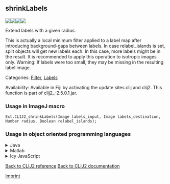 ## shrinkLabels
<img src="images/mini_empty_logo.png"/><img src="images/mini_empty_logo.png"/><img src="images/mini_clijx_logo.png"/><img src="images/mini_empty_logo.png"/>

Extend labels with a given radius.

This is actually a local minimum filter applied to a label map after introducing background-gaps between labels.
In case relabel_islands is set, split objects will get new labels each. In this case, more labels might be in the result.
It is recommended to apply this operation to isotropic images only.
Warning: If labels were too small, they may be missing in the resulting label image.

Categories: [Filter](https://clij.github.io/clij2-docs/reference__filter), [Labels](https://clij.github.io/clij2-docs/reference__label)

Availability: Available in Fiji by activating the update sites clij and clij2.
This function is part of clij2_-2.5.0.1.jar.

### Usage in ImageJ macro
```
Ext.CLIJ2_shrinkLabels(Image labels_input, Image labels_destination, Number radius, Boolean relabel_islands);
```


### Usage in object oriented programming languages



<details>

<summary>
Java
</summary>
<pre class="highlight">// init CLIJ and GPU
import net.haesleinhuepf.clij2.CLIJ2;
import net.haesleinhuepf.clij.clearcl.ClearCLBuffer;
CLIJ2 clij2 = CLIJ2.getInstance();

// get input parameters
ClearCLBuffer labels_input = clij2.push(labels_inputImagePlus);
labels_destination = clij2.create(labels_input);
int radius = 10;
boolean relabel_islands = true;
</pre>

<pre class="highlight">
// Execute operation on GPU
clij2.shrinkLabels(labels_input, labels_destination, radius, relabel_islands);
</pre>

<pre class="highlight">
// show result
labels_destinationImagePlus = clij2.pull(labels_destination);
labels_destinationImagePlus.show();

// cleanup memory on GPU
clij2.release(labels_input);
clij2.release(labels_destination);
</pre>

</details>



<details>

<summary>
Matlab
</summary>
<pre class="highlight">% init CLIJ and GPU
clij2 = init_clatlab();

% get input parameters
labels_input = clij2.pushMat(labels_input_matrix);
labels_destination = clij2.create(labels_input);
radius = 10;
relabel_islands = true;
</pre>

<pre class="highlight">
% Execute operation on GPU
clij2.shrinkLabels(labels_input, labels_destination, radius, relabel_islands);
</pre>

<pre class="highlight">
% show result
labels_destination = clij2.pullMat(labels_destination)

% cleanup memory on GPU
clij2.release(labels_input);
clij2.release(labels_destination);
</pre>

</details>



<details>

<summary>
Icy JavaScript
</summary>
<pre class="highlight">// init CLIJ and GPU
importClass(net.haesleinhuepf.clicy.CLICY);
importClass(Packages.icy.main.Icy);

clij2 = CLICY.getInstance();

// get input parameters
labels_input_sequence = getSequence();
labels_input = clij2.pushSequence(labels_input_sequence);
labels_destination = clij2.create(labels_input);
radius = 10;
relabel_islands = true;
</pre>

<pre class="highlight">
// Execute operation on GPU
clij2.shrinkLabels(labels_input, labels_destination, radius, relabel_islands);
</pre>

<pre class="highlight">
// show result
labels_destination_sequence = clij2.pullSequence(labels_destination)
Icy.addSequence(labels_destination_sequence);
// cleanup memory on GPU
clij2.release(labels_input);
clij2.release(labels_destination);
</pre>

</details>



[Back to CLIJ2 reference](https://clij.github.io/clij2-docs/reference)
[Back to CLIJ2 documentation](https://clij.github.io/clij2-docs)

[Imprint](https://clij.github.io/imprint)
